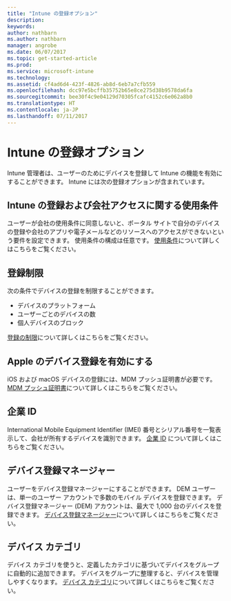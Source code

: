 ```yaml
---
title: "Intune の登録オプション"
description: 
keywords: 
author: nathbarn
ms.author: nathbarn
manager: angrobe
ms.date: 06/07/2017
ms.topic: get-started-article
ms.prod: 
ms.service: microsoft-intune
ms.technology: 
ms.assetid: cf4ad6d4-423f-4826-ab8d-6eb7a7cfb559
ms.openlocfilehash: dcc97e5bcffb35752b65e8ce275d38b9578da6fa
ms.sourcegitcommit: bee30f4c9e04129d70305fcafc4152c6e062a8b0
ms.translationtype: HT
ms.contentlocale: ja-JP
ms.lasthandoff: 07/11/2017
---
```

# <a name="enrollment-options-for-intune"></a>Intune の登録オプション

Intune 管理者は、ユーザーのためにデバイスを登録して Intune の機能を有効にすることができます。  Intune には次の登録オプションが含まれています。

## <a name="terms-and-conditions"></a>Intune の登録および会社アクセスに関する使用条件

ユーザーが会社の使用条件に同意しないと、ポータル サイトで自分のデバイスの登録や会社のアプリや電子メールなどのリソースへのアクセスができないという要件を設定できます。 使用条件の構成は任意です。 [使用条件](terms-and-conditions-create.md)について詳しくはこちらをご覧ください。

## <a name="enrollment-restrictions"></a>登録制限

次の条件でデバイスの登録を制限することができます。
- デバイスのプラットフォーム
- ユーザーごとのデバイスの数
- 個人デバイスのブロック

[登録の制限](enrollment-restrictions-set.md)について詳しくはこちらをご覧ください。

## <a name="enable-apple-device-enrollment"></a>Apple のデバイス登録を有効にする

iOS および macOS デバイスの登録には、MDM プッシュ証明書が必要です。 [MDM プッシュ証明書](apple-mdm-push-certificate-get.md)について詳しくはこちらをご覧ください。

## <a name="corporate-identifiers"></a>企業 ID

International Mobile Equipment Identifier (IMEI) 番号とシリアル番号を一覧表示して、会社が所有するデバイスを識別できます。 [企業 ID](corporate-identifiers-add.md) について詳しくはこちらをご覧ください。

## <a name="device-enrollment-manager"></a>デバイス登録マネージャー
ユーザーをデバイス登録マネージャーにすることができます。  DEM ユーザーは、単一のユーザー アカウントで多数のモバイル デバイスを登録できます。 デバイス登録マネージャー (DEM) アカウントは、最大で 1,000 台のデバイスを登録できます。 [デバイス登録マネージャー](device-enrollment-manager-enroll.md)について詳しくはこちらをご覧ください。

## <a name="device-categories"></a>デバイス カテゴリ

デバイス カテゴリを使うと、定義したカテゴリに基づいてデバイスをグループに自動的に追加できます。 デバイスをグループに整理すると、デバイスを管理しやすくなります。 [デバイス カテゴリ](device-group-mapping.md)について詳しくはこちらをご覧ください。
